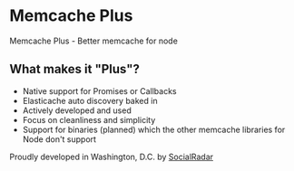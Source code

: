 # Memcache Plus

Memcache Plus - Better memcache for node

## What makes it "Plus"?

* Native support for Promises or Callbacks
* Elasticache auto discovery baked in
* Actively developed and used
* Focus on cleanliness and simplicity
* Support for binaries (planned) which the other memcache libraries for Node don't support

Proudly developed in Washington, D.C. by [SocialRadar](http://socialradar.com)
